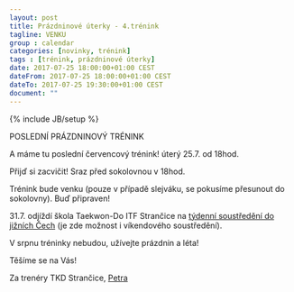 ```yaml
---
layout: post
title: Prázdninové úterky - 4.trénink
tagline: VENKU
group : calendar
categories: [novinky, trénink]
tags : [trénink, prázdninové úterky]
date: 2017-07-25 18:00:00+01:00 CEST
dateFrom: 2017-07-25 18:00:00+01:00 CEST
dateTo: 2017-07-25 19:30:00+01:00 CEST
document: ""
---
```

{% include JB/setup %}

POSLEDNÍ PRÁZDNINOVÝ TRÉNINK

A máme tu poslední červencový trénink! úterý 25.7. od 18hod.

Přijď si zacvičit! Sraz před sokolovnou v 18hod.

Trénink bude venku (pouze v případě slejváku, se pokusíme přesunout do sokolovny). Buď připraven!

31.7. odjíždí škola Taekwon-Do ITF Strančice na [týdenní soustředění do jižních Čech](/novinky/soustredeni/letni/letni-soustredeni-borotin-2017) (je zde možnost i víkendového soustředění).

V srpnu tréninky nebudou, užívejte prázdnin a léta!

Těšíme se na Vás!

Za trenéry TKD Strančice,
[Petra](/kontakt)
